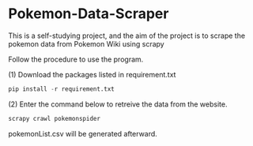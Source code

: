 # Pokemon-Data-Scraper

This is a self-studying project, and the aim of the project is to scrape the pokemon data from Pokemon Wiki using scrapy

Follow the procedure to use the program.

(1) Download the packages listed in requirement.txt
```python
pip install -r requirement.txt
```

(2) Enter the command below to retreive the data from the website.
```python
scrapy crawl pokemonspider 
```
pokemonList.csv will be generated afterward.
